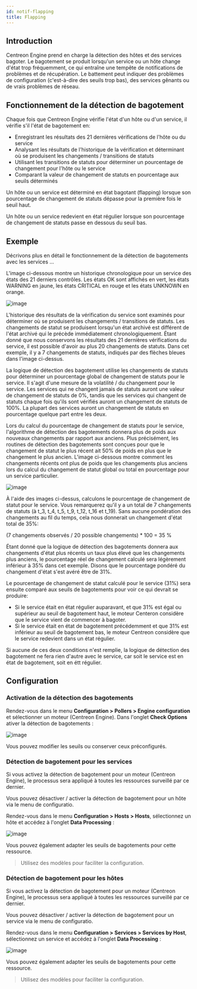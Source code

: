 ```yaml
---
id: notif-flapping
title: Flapping
---
```


## Introduction

Centreon Engine prend en charge la détection des hôtes et des services bagoter. Le bagotement se produit lorsqu'un
service ou un hôte change d'état trop fréquemment, ce qui entraîne une tempête de notifications de problèmes et de
récupération. Le battement peut indiquer des problèmes de configuration (c'est-à-dire des seuils trop bas), des
services gênants ou de vrais problèmes de réseau.

## Fonctionnement de la détection de bagotement

Chaque fois que Centreon Engine vérifie l'état d'un hôte ou d'un service, il vérifie s'il l'état de bagotement en:

* Enregistrant les résultats des 21 dernières vérifications de l'hôte ou du service
* Analysant les résultats de l'historique de la vérification et déterminant où se produisent les changements / transitions
  de statuts
* Utilisant les transitions de statuts pour déterminer un pourcentage de changement pour l'hôte ou le service
* Comparant la valeur de changement de statuts en pourcentage aux seuils déterminés

Un hôte ou un service est déterminé en état bagotant (flapping) lorsque son pourcentage de changement de statuts dépasse
pour la première fois le seuil haut.

Un hôte ou un service redevient en état régulier lorsque son pourcentage de changement de statuts passe en dessous du
seuil bas.

## Exemple

Décrivons plus en détail le fonctionnement de la détection de bagotements avec les services ...

L'image ci-dessous montre un historique chronologique pour un service des états des 21 derniers contrôles. Les états OK
sont affichés en vert, les états WARNING en jaune, les états CRITICAL en rouge et les états UNKNOWN en orange.

![image](../assets/alerts/statetransitions.png)

L'historique des résultats de la vérification du service sont examinés pour déterminer où se produisent les changements
/ transitions de statuts. Les changements de statut se produisent lorsqu'un état archivé est différent de l'état archivé
qui le précède immédiatement chronologiquement. Étant donné que nous conservons les résultats des 21 dernières
vérifications du service, il est possible d'avoir au plus 20 changements de statuts. Dans cet exemple, il y a 7
changements de statuts, indiqués par des flèches bleues dans l'image ci-dessus.

La logique de détection des bagotement utilise les changements de statuts pour déterminer un pourcentage global de
changement de statuts pour le service. Il s'agit d'une mesure de la volatilité / du changement pour le service. Les
services qui ne changent jamais de statuts auront une valeur de changement de statuts de 0%, tandis que les services qui
changent de statuts chaque fois qu'ils sont vérifiés auront un changement de statuts de 100%. La plupart des services
auront un changement de statuts en pourcentage quelque part entre les deux.

Lors du calcul du pourcentage de changement de statuts pour le service, l'algorithme de détection des bagotements donnera
plus de poids aux nouveaux changements par rapport aux anciens. Plus précisément, les routines de détection des bagotements
sont conçues pour que le changement de statut le plus récent ait 50% de poids en plus que le changement le plus ancien.
L'image ci-dessous montre comment les changements récents ont plus de poids que les changements plus anciens lors du
calcul du changement de statut global ou total en pourcentage pour un service particulier.

![image](../assets/alerts/statetransitions2.png)

À l'aide des images ci-dessus, calculons le pourcentage de changement de statut pour le service. Vous remarquerez qu'il
y a un total de 7 changements de statuts (à t_3, t_4, t_5, t_9, t_12, t_16 et t_19). Sans aucune pondération des
changements au fil du temps, cela nous donnerait un changement d'état total de 35%:

(7 changements observés / 20 possible changements) * 100 = 35 %

Étant donné que la logique de détection des bagotements donnera aux changements d'état plus récents un taux plus élevé
que les changements plus anciens, le pourcentage réel de changement calculé sera légèrement inférieur à 35% dans cet
exemple. Disons que le pourcentage pondéré du changement d'état s'est avéré être de 31%.

Le pourcentage de changement de statut calculé pour le service (31%) sera ensuite comparé aux seuils de bagotements
pour voir ce qui devrait se produire:

* Si le service était en état régulier auparavant, et que 31% est égal ou supérieur au seuil de bagotement haut, le
  moteur Centeron considère que le service vient de commencer à bagoter.
* Si le service était en état de bagotement précédemment et que 31% est inférieur au seuil de bagotement bas, le moteur
  Centreon considère que le service redevient dans un état régulier.

Si aucune de ces deux conditions n'est remplie, la logique de détection des bagotement ne fera rien d'autre avec le
service, car soit le service est en état de bagotement, soit en étt régulier.

## Configuration

### Activation de la détection des bagotements

Rendez-vous dans le menu **Configuration > Pollers > Engine configuration** et sélectionner un moteur (Centreon Engine).
Dans l'onglet **Check Options** ativer la détection de bagotements :

![image](../assets/alerts/flap_engine_conf.png)

Vous pouvez modifier les seuils ou conserver ceux préconfigurés.

### Détection de bagotement pour les services

Si vous activez la détection de bagotement pour un moteur (Centreon Engine), le processus sera appliqué à toutes les
ressources surveillé par ce dernier.

Vous pouvez désactiver / activer la détection de bagotement pour un hôte via le menu de configuratio.

Rendez-vous dans le menu **Configuration > Hosts > Hosts**, sélectionnez un hôte et accédez à l'onglet **Data Processing** :

![image](../assets/alerts/flap_host_conf.png)

Vous pouvez également adapter les seuils de bagotements pour cette ressource.

> Utilisez des modèles pour faciliter la configuration.

### Détection de bagotement pour les hôtes

Si vous activez la détection de bagotement pour un moteur (Centreon Engine), le processus sera appliqué à toutes les
ressources surveillé par ce dernier.

Vous pouvez désactiver / activer la détection de bagotement pour un service via le menu de configuratio.

Rendez-vous dans le menu **Configuration > Services > Services by Host**, sélectionnez un service et accédez à l'onglet
**Data Processing** :

![image](../assets/alerts/flap_host_conf.png)

Vous pouvez également adapter les seuils de bagotements pour cette ressource.

> Utilisez des modèles pour faciliter la configuration.
